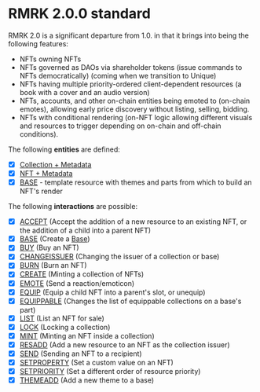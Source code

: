 # RMRK 2.0.0 standard

RMRK 2.0 is a significant departure from 1.0. in that it brings into being the following features:

- NFTs owning NFTs
- NFTs governed as DAOs via shareholder tokens (issue commands to NFTs democratically) (coming when
  we transition to Unique)
- NFTs having multiple priority-ordered client-dependent resources (a book with a cover and an audio
  version)
- NFTs, accounts, and other on-chain entities being emoted to (on-chain emotes), allowing early
  price discovery without listing, selling, bidding.
- NFTs with conditional rendering (on-NFT logic allowing different visuals and resources to trigger
  depending on on-chain and off-chain conditions).

The following **entities** are defined:

- [x] [Collection + Metadata](entities/collection.md)
- [x] [NFT + Metadata](entities/nft.md)
- [x] [BASE](entities/base.md) - template resource with themes and parts from which to build an
      NFT's render

The following **interactions** are possible:

- [x] [ACCEPT](interactions/accept.md) (Accept the addition of a new resource to an existing NFT, or
      the addition of a child into a parent NFT)
- [x] [BASE](interactions/base.md) (Create a [Base](entities/base.md))
- [x] [BUY](interactions/buy.md) (Buy an NFT)
- [x] [CHANGEISSUER](interactions/changeissuer.md) (Changing the issuer of a collection or base)
- [x] [BURN](interactions/burn.md) (Burn an NFT)
- [x] [CREATE](interactions/create.md) (Minting a collection of NFTs)
- [x] [EMOTE](interactions/emote.md) (Send a reaction/emoticon)
- [x] [EQUIP](interactions/equip.md) (Equip a child NFT into a parent's slot, or unequip)
- [x] [EQUIPPABLE](interactions/equippable.md) (Changes the list of equippable collections on a
      base's part)
- [x] [LIST](interactions/list.md) (List an NFT for sale)
- [x] [LOCK](interactions/lock.md) (Locking a collection)
- [x] [MINT](interactions/mint.md) (Minting an NFT inside a collection)
- [x] [RESADD](interactions/resadd.md) (Add a new resource to an NFT as the collection issuer)
- [x] [SEND](interactions/send.md) (Sending an NFT to a recipient)
- [x] [SETPROPERTY](interactions/setproperty.md) (Set a custom value on an NFT)
- [x] [SETPRIORITY](interactions/setpriority.md) (Set a different order of resource priority)
- [x] [THEMEADD](interactions/themeadd.md) (Add a new theme to a base)
